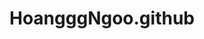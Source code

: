 # HoangggNgoo.github
<title>HoangGiang93 (Ngô Nhật Anh Hoàng)</title>



  <meta name="route-pattern" content="/:user_id(.:format)">

    
  <meta name="current-catalog-service-hash" content="4a1c50a83cf6cc4b55b6b9c53e553e3f847c876b87fb333f71f5d05db8f1a7db">


  <meta name="request-id" content="DB4E:0D9E:241776C:2718CEE:6441E3A0" data-turbo-transient="true" /><meta name="html-safe-nonce" content="7297f6b62ac8b844a300cbaf5b53b9f7f440f20ecb5cde1071d81db11fe15467" data-turbo-transient="true" /><meta name="visitor-payload" content="eyJyZWZlcnJlciI6Imh0dHBzOi8vd3d3Lmdvb2dsZS5jb20vIiwicmVxdWVzdF9pZCI6IkRCNEU6MEQ5RToyNDE3NzZDOjI3MThDRUU6NjQ0MUUzQTAiLCJ2aXNpdG9yX2lkIjoiNjA5NDg2NTQwOTk4OTc5NjA2NyIsInJlZ2lvbl9lZGdlIjoic291dGhlYXN0YXNpYSIsInJlZ2lvbl9yZW5kZXIiOiJpYWQifQ==" data-turbo-transient="true" /><meta name="visitor-hmac" content="1b95f2a72c2af2a19735ddbb5fb3c82680c8b3eed68fff63bd075ec4ec064494" data-turbo-transient="true" />




  <meta name="github-keyboard-shortcuts" content="" data-turbo-transient="true" />
  

  <meta name="selected-link" value="overview" data-turbo-transient>
